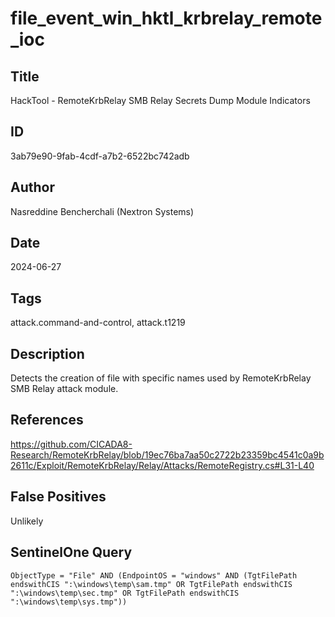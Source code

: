 # file_event_win_hktl_krbrelay_remote_ioc

## Title
HackTool - RemoteKrbRelay SMB Relay Secrets Dump Module Indicators

## ID
3ab79e90-9fab-4cdf-a7b2-6522bc742adb

## Author
Nasreddine Bencherchali (Nextron Systems)

## Date
2024-06-27

## Tags
attack.command-and-control, attack.t1219

## Description
Detects the creation of file with specific names used by RemoteKrbRelay SMB Relay attack module.

## References
https://github.com/CICADA8-Research/RemoteKrbRelay/blob/19ec76ba7aa50c2722b23359bc4541c0a9b2611c/Exploit/RemoteKrbRelay/Relay/Attacks/RemoteRegistry.cs#L31-L40

## False Positives
Unlikely

## SentinelOne Query
```
ObjectType = "File" AND (EndpointOS = "windows" AND (TgtFilePath endswithCIS ":\windows\temp\sam.tmp" OR TgtFilePath endswithCIS ":\windows\temp\sec.tmp" OR TgtFilePath endswithCIS ":\windows\temp\sys.tmp"))

```
